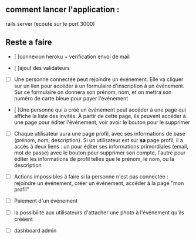 ## comment lancer l'application :

rails server (ecoute sur le port 3000)



## Reste a faire
- [ ]connexion heroku + verification envoi de mail 

- [ ]ajout des validateurs

- [ ] Une personne connectée peut rejoindre un événement. Elle va cliquer sur un lien pour accéder à un formulaire d'inscription à un événement. Sur ce formulaire on donnera son prénom, nom, et on mettra son numéro de carte bleue pour payer l'événement

- [ ]Une personne qui a créé un événement peut accéder à une page qui affiche la liste des invités. À partir de cette page, ils peuvent accéder à une page pour éditer l'événement, voir avoir le bouton pour le supprimer

- [ ] Chaque utilisateur aura une page profil, avec ses informations de base (prénom, nom, description). Si un utilisateur est sur **sa** page profil, il a accès à deux liens : un pour éditer ses informations primordiales (email, mot de passe) avec le bouton pour supprimer son compte, l'autre pour éditer les informations de profil telles que le prénom, le nom, ou la description

- [ ] Actions impossibles à faire si la personne n'est pas connectée : rejoindre un événement, créer un événement, accéder à la page "mon profil"

- [ ] Paiement d'un événement

- [ ] la possibilité aux utilisateurs d'attacher une photo à l'événement qu'ils crééent

- [ ] dashboard admin
